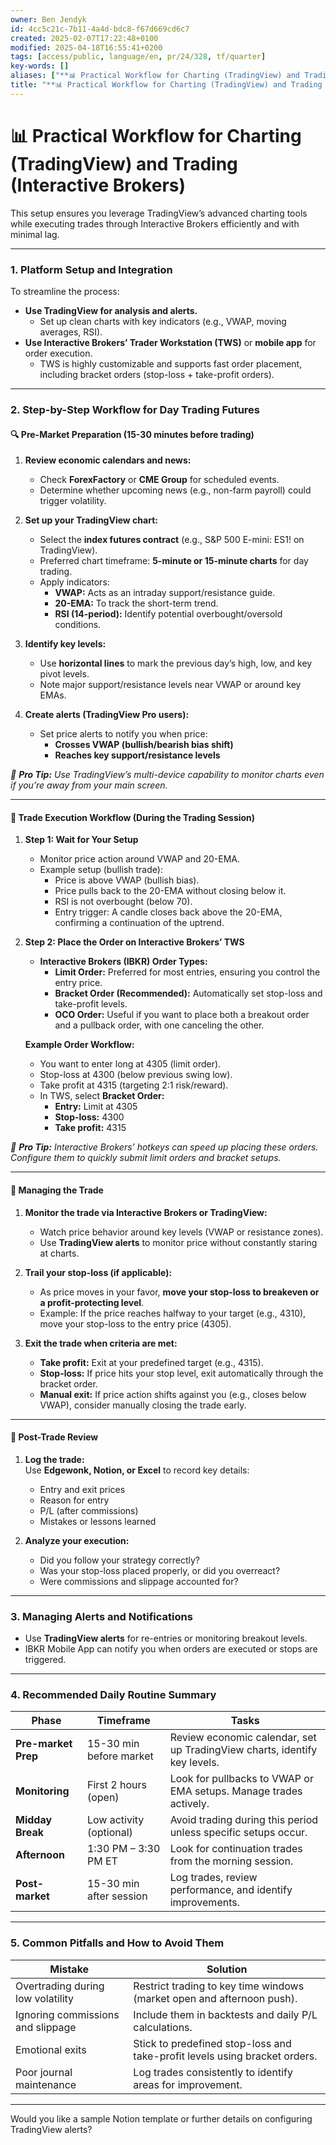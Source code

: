 ```yaml
---
owner: Ben Jendyk
id: 4cc5c21c-7b11-4a4d-bdc8-f67d669cd6c7
created: 2025-02-07T17:22:48+0100
modified: 2025-04-18T16:55:41+0200
tags: [access/public, language/en, pr/24/328, tf/quarter]
key-words: []
aliases: ["**📊 Practical Workflow for Charting (TradingView) and Trading (Interactive Brokers)**"]
title: "**📊 Practical Workflow for Charting (TradingView) and Trading (Interactive Brokers)**"
---
```


# **📊 Practical Workflow for Charting (TradingView) and Trading (Interactive Brokers)**

This setup ensures you leverage TradingView’s advanced charting tools while executing trades through Interactive Brokers efficiently and with minimal lag.

---

### **1. Platform Setup and Integration**
To streamline the process:
- **Use TradingView for analysis and alerts.**  
  - Set up clean charts with key indicators (e.g., VWAP, moving averages, RSI).
- **Use Interactive Brokers’ Trader Workstation (TWS)** or **mobile app** for order execution.  
  - TWS is highly customizable and supports fast order placement, including bracket orders (stop-loss + take-profit orders).

---

### **2. Step-by-Step Workflow for Day Trading Futures**

#### **🔍 Pre-Market Preparation (15-30 minutes before trading)**
1. **Review economic calendars and news:**
   - Check **ForexFactory** or **CME Group** for scheduled events.
   - Determine whether upcoming news (e.g., non-farm payroll) could trigger volatility.

2. **Set up your TradingView chart:**  
   - Select the **index futures contract** (e.g., S&P 500 E-mini: ES1! on TradingView).  
   - Preferred chart timeframe: **5-minute or 15-minute charts** for day trading.  
   - Apply indicators:
     - **VWAP:** Acts as an intraday support/resistance guide.
     - **20-EMA:** To track the short-term trend.
     - **RSI (14-period):** Identify potential overbought/oversold conditions.

3. **Identify key levels:**  
   - Use **horizontal lines** to mark the previous day’s high, low, and key pivot levels.  
   - Note major support/resistance levels near VWAP or around key EMAs.

4. **Create alerts (TradingView Pro users):**
   - Set price alerts to notify you when price:
     - **Crosses VWAP (bullish/bearish bias shift)**  
     - **Reaches key support/resistance levels**

*🎯 **Pro Tip:** Use TradingView’s multi-device capability to monitor charts even if you’re away from your main screen.*

---

#### **💼 Trade Execution Workflow (During the Trading Session)**

1. **Step 1: Wait for Your Setup**  
   - Monitor price action around VWAP and 20-EMA.  
   - Example setup (bullish trade):  
     - Price is above VWAP (bullish bias).  
     - Price pulls back to the 20-EMA without closing below it.  
     - RSI is not overbought (below 70).  
     - Entry trigger: A candle closes back above the 20-EMA, confirming a continuation of the uptrend.

2. **Step 2: Place the Order on Interactive Brokers’ TWS**  
   - **Interactive Brokers (IBKR) Order Types:**  
     - **Limit Order:** Preferred for most entries, ensuring you control the entry price.  
     - **Bracket Order (Recommended):** Automatically set stop-loss and take-profit levels.  
     - **OCO Order:** Useful if you want to place both a breakout order and a pullback order, with one canceling the other.

   **Example Order Workflow:**  
   - You want to enter long at 4305 (limit order).  
   - Stop-loss at 4300 (below previous swing low).  
   - Take profit at 4315 (targeting 2:1 risk/reward).  
   - In TWS, select **Bracket Order:**  
     - **Entry:** Limit at 4305  
     - **Stop-loss:** 4300  
     - **Take profit:** 4315  

*🎯 **Pro Tip:** Interactive Brokers’ hotkeys can speed up placing these orders. Configure them to quickly submit limit orders and bracket setups.*

---

#### **💼 Managing the Trade**
1. **Monitor the trade via Interactive Brokers or TradingView:**  
   - Watch price behavior around key levels (VWAP or resistance zones).  
   - Use **TradingView alerts** to monitor price without constantly staring at charts.

2. **Trail your stop-loss (if applicable):**  
   - As price moves in your favor, **move your stop-loss to breakeven or a profit-protecting level**.  
   - Example: If the price reaches halfway to your target (e.g., 4310), move your stop-loss to the entry price (4305).

3. **Exit the trade when criteria are met:**  
   - **Take profit:** Exit at your predefined target (e.g., 4315).  
   - **Stop-loss:** If price hits your stop level, exit automatically through the bracket order.  
   - **Manual exit:** If price action shifts against you (e.g., closes below VWAP), consider manually closing the trade early.

---

#### **💾 Post-Trade Review**
1. **Log the trade:**  
   Use **Edgewonk, Notion, or Excel** to record key details:
   - Entry and exit prices  
   - Reason for entry  
   - P/L (after commissions)  
   - Mistakes or lessons learned  

2. **Analyze your execution:**  
   - Did you follow your strategy correctly?  
   - Was your stop-loss placed properly, or did you overreact?  
   - Were commissions and slippage accounted for?

---

### **3. Managing Alerts and Notifications**
- Use **TradingView alerts** for re-entries or monitoring breakout levels.  
- IBKR Mobile App can notify you when orders are executed or stops are triggered.

---

### **4. Recommended Daily Routine Summary**
| **Phase**           | **Timeframe**              | **Tasks**                                                                 |
|--------------------|----------------------------|--------------------------------------------------------------------------|
| **Pre-market Prep** | 15-30 min before market    | Review economic calendar, set up TradingView charts, identify key levels. |
| **Monitoring**      | First 2 hours (open)       | Look for pullbacks to VWAP or EMA setups. Manage trades actively.        |
| **Midday Break**    | Low activity (optional)    | Avoid trading during this period unless specific setups occur.           |
| **Afternoon**       | 1:30 PM – 3:30 PM ET       | Look for continuation trades from the morning session.                   |
| **Post-market**     | 15-30 min after session    | Log trades, review performance, and identify improvements.               |

---

### **5. Common Pitfalls and How to Avoid Them**
| **Mistake**                          | **Solution**                                                                 |
|-------------------------------------|-----------------------------------------------------------------------------|
| Overtrading during low volatility   | Restrict trading to key time windows (market open and afternoon push).     |
| Ignoring commissions and slippage   | Include them in backtests and daily P/L calculations.                      |
| Emotional exits                     | Stick to predefined stop-loss and take-profit levels using bracket orders. |
| Poor journal maintenance            | Log trades consistently to identify areas for improvement.                 |

---

Would you like a sample Notion template or further details on configuring TradingView alerts?